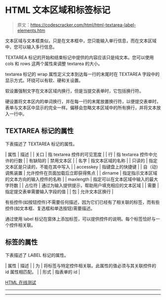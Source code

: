 # HTML 文本区域和标签标记

> 原文：<https://codescracker.com/html/html-textarea-label-elements.htm>

文本区域与文本框类似，只是在文本框中，您只能输入单行信息，而在文本区域中，您可以输入多行信息。

TEXTAREA 标记的开始和结束标记中提供的内容应该只是纯文本。您可以使用 cols 和 rows 这两个属性来调整 textarea 的大小。

textarea 标记的 wrap 属性定义文本到达每一行的末尾时在 TEXTAREA 字段中的显示方式。环绕可以有软、硬和关设置。

软设置强制文字在文本区域内换行，但是当提交表单时，它包括换行符。

硬设置将文本区内的单词换行，并在每一行的末尾放置换行符，以便提交表单时，表单与文本区中显示的完全一样。偏移会忽略文本区域中的所有换行，并将文本放入一行中。

## TEXTAREA 标记的属性

下表描述了 TEXTAREA 标记的属性。

| 属性 | 描述 |
| 关口 | 指 textarea 控件的可见宽度 |
| 行 | 指 textarea 控件中允许的行数 |
| 有缺陷的 | 禁用文本区 |
| 名字 | 指文本区域的名称 |
| 只读的 | 指定文本区是只读的，不能在其中写入 |
| accesskey | 指键盘上的快捷键 |
| 自（动）调焦装置 | 允许控件在页面加载后立即获得焦点 |
| dirname | 指定指示文本区域的文本方向的输入控件的名称 |
| maxlength | 指定可以在文本区域中输入的最大字符数 |
| 占位符 | 通过为输入提供提示，帮助用户填充相应的文本区域 |
| 需要 | 指定提交表单需要输入字段的值 |
| 包 | 允许文本区换行 |

有些控件(如按钮控件)不需要任何描述，因为它们已经有了相关联的标签，而有些控件(如文本框、复选框和单选按钮)需要描述。

通过使用 label 标记在窗体上添加标签，可以提供控件的说明。每个标签恰好与一个控件相关联。

## 标签的属性

下表描述了 LABEL 标记的属性。

| 属性 | 描述 |
| 为 | 将标签与特定控件相关联。此属性的值必须与其关联控件的 id 属性相匹配。 |
| 形式 | 指表单的 id |

[HTML 在线测试](/exam/showtest.php?subid=4)

* * *

* * *